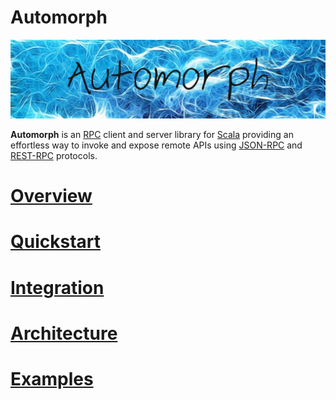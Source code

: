 # Automorph

![automorph](images/banner.jpg)

**Automorph** is an [RPC](https://en.wikipedia.org/wiki/Remote_procedure_call) client and server library for [Scala](https://www.scala-lang.org/) providing an effortless
way to invoke and expose remote APIs using [JSON-RPC](https://www.jsonrpc.org/specification) and [REST-RPC](https://en.wikipedia.org/wiki/Representational_state_transfer) protocols.

# [Overview](overview/README.md)

# [Quickstart](overview/quickstart/README.md)

# [Integration](integration/README.md)

# [Architecture](architecture/README.md)

# [Examples](examples/README.md)

